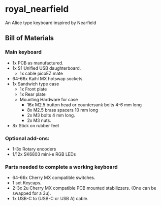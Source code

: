 # royal_nearfield
An Alice type keyboard inspired by Nearfield


## Bill of Materials

### Main keyboard
- 1x PCB as manufactured.
- 1x S1 Unified USB daughterboard. 
  - 1x cable picoEZ mate
- 64-66x Kaihl MX hotswap sockets. 
- 1x Sandwich type case 
  - 1x Front plate
  - 1x Rear plate
  - Mounting Hardware for case
    - 16x M2.5 button head or countersunk bolts 4-6 mm long
    - 8x M2.5 brass spacers 10 mm long
    - 2x M3 bolts 4 mm long. 
    - 2x M3 nuts.
 - 8x Stick on rubber feet


### Optional add-ons:
- 1-3x Rotary encoders
- 1/12x SK6803 mini-e RGB LEDs

### Parts needed to complete a working keyboard
- 64-66x Cherry MX compatible switches. 
- 1 set Keycaps.
- 2-3x 2u Cherry MX compatible PCB mounted stabilizzers. (One can be swapped for a 3u). 
- 1x USB-C to (USB-C or USB A) cable. 
